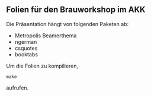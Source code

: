 ## Folien für den Brauworkshop im AKK


Die Präsentation hängt von folgenden Paketen ab:

* Metropolis Beamerthema
* ngerman
* csquotes
* booktabs

Um die Folien zu kompilieren,

    make

aufrufen.
